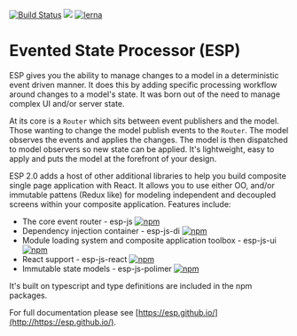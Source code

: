 [![Build Status](https://travis-ci.org/esp/esp-js.svg?branch=master)](https://travis-ci.org/esp/esp-js)
![](https://img.shields.io/npm/types/esp-js)
[![lerna](https://img.shields.io/badge/maintained%20with-lerna-cc00ff.svg)](https://lernajs.io/)

# Evented State Processor (ESP)

ESP gives you the ability to manage changes to a model in a deterministic event driven manner.
It does this by adding specific processing workflow around changes to a model's state. 
It was born out of the need to manage complex UI and/or server state.

At its core is a `Router` which sits between event publishers and the model.
Those wanting to change the model publish events to the `Router`.
The model observes the events and applies the changes.
The model is then dispatched to model observers so new state can be applied.
It's lightweight, easy to apply and puts the model at the forefront of your design.

ESP 2.0 adds a host of other additional libraries to help you build composite single page application with React.
It allows you to use either OO, and/or immutable pattens (Redux like) for modeling independent and decoupled screens within your composite application.
Features include:

* The core event router - esp-js [![npm](https://img.shields.io/npm/v/esp-js.svg)](https://www.npmjs.com/package/esp-js) 
* Dependency injection container - esp-js-di [![npm](https://img.shields.io/npm/v/esp-js-di.svg)](https://www.npmjs.com/package/esp-js-di)
* Module loading system and composite application toolbox  - esp-js-ui [![npm](https://img.shields.io/npm/v/esp-js-ui.svg)](https://www.npmjs.com/package/esp-js-ui)
* React support - esp-js-react [![npm](https://img.shields.io/npm/v/esp-js-react.svg)](https://www.npmjs.com/package/esp-js-react)
* Immutable state models - esp-js-polimer [![npm](https://img.shields.io/npm/v/esp-js-polimer.svg)](https://www.npmjs.com/package/esp-js-polimer)   

It's built on typescript and type definitions are included in the npm packages.

For full documentation please see [https://esp.github.io/](http://https://esp.github.io/).